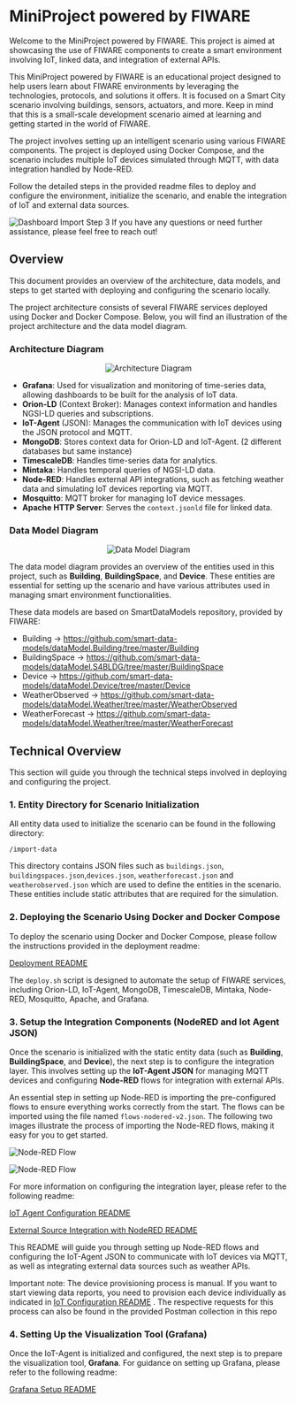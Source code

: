 # MiniProject powered by FIWARE

Welcome to the MiniProject powered by FIWARE. This project is aimed at showcasing the use of FIWARE components to create a smart environment involving IoT, linked data, and integration of external APIs.

This MiniProject powered by FIWARE is an educational project designed to help users learn about FIWARE environments by leveraging the technologies, protocols, and solutions it offers. It is focused on a Smart City scenario involving buildings, sensors, actuators, and more. Keep in mind that this is a small-scale development scenario aimed at learning and getting started in the world of FIWARE.

The project involves setting up an intelligent scenario using various FIWARE components. The project is deployed using Docker Compose, and the scenario includes multiple IoT devices simulated through MQTT, with data integration handled by Node-RED.

Follow the detailed steps in the provided readme files to deploy and configure the environment, initialize the scenario, and enable the integration of IoT and external data sources.

![Dashboard Import Step 3](img/dashboard-ready.png)
If you have any questions or need further assistance, please feel free to reach out!


##  Overview

This document provides an overview of the architecture, data models, and steps to get started with deploying and configuring the scenario locally.

The project architecture consists of several FIWARE services deployed using Docker and Docker Compose. Below, you will find an illustration of the project architecture and the data model diagram.

### Architecture Diagram

<p align="center">
  <img src="img/arch.png" alt="Architecture Diagram">
</p>

- **Grafana**: Used for visualization and monitoring of time-series data, allowing dashboards to be built for the analysis of IoT data.
- **Orion-LD** (Context Broker): Manages context information and handles NGSI-LD queries and subscriptions.
- **IoT-Agent** (JSON): Manages the communication with IoT devices using the JSON protocol and MQTT.
- **MongoDB**: Stores context data for Orion-LD and IoT-Agent. (2 different databases but same instance)
- **TimescaleDB**: Handles time-series data for analytics.
- **Mintaka**: Handles temporal queries of NGSI-LD data.
- **Node-RED**: Handles external API integrations, such as fetching weather data and simulating IoT devices reporting via MQTT.
- **Mosquitto**: MQTT broker for managing IoT device messages.
- **Apache HTTP Server**: Serves the `context.jsonld` file for linked data.

### Data Model Diagram

<p align="center">
  <img src="img/datamodels.png" alt="Data Model Diagram">
</p>


The data model diagram provides an overview of the entities used in this project, such as **Building**, **BuildingSpace**, and **Device**. These entities are essential for setting up the scenario and have various attributes used in managing smart environment functionalities.


These data models are based on SmartDataModels repository, provided by FIWARE:
- Building -> https://github.com/smart-data-models/dataModel.Building/tree/master/Building
- BuildingSpace -> https://github.com/smart-data-models/dataModel.S4BLDG/tree/master/BuildingSpace
- Device -> https://github.com/smart-data-models/dataModel.Device/tree/master/Device
- WeatherObserved -> https://github.com/smart-data-models/dataModel.Weather/tree/master/WeatherObserved
- WeatherForecast -> https://github.com/smart-data-models/dataModel.Weather/tree/master/WeatherForecast

## Technical Overview

This section will guide you through the technical steps involved in deploying and configuring the project.

### 1. Entity Directory for Scenario Initialization

All entity data used to initialize the scenario can be found in the following directory:

```
/import-data
```

This directory contains JSON files such as `buildings.json`, `buildingspaces.json`,`devices.json`, `weatherforecast.json` and `weatherobserved.json`  which are used to define the entities in the scenario. These entities include static attributes that are required for the simulation.

### 2. Deploying the Scenario Using Docker and Docker Compose

To deploy the scenario using Docker and Docker Compose, please follow the instructions provided in the deployment readme:

[Deployment README](README-local-deployment.md)

The `deploy.sh` script is designed to automate the setup of FIWARE services, including Orion-LD, IoT-Agent, MongoDB, TimescaleDB, Mintaka, Node-RED, Mosquitto, Apache, and Grafana.

### 3. Setup the Integration Components (NodeRED and Iot Agent JSON)

Once the scenario is initialized with the static entity data (such as **Building**, **BuildingSpace**, and **Device**), the next step is to configure the integration layer. This involves setting up the **IoT-Agent JSON** for managing MQTT devices and configuring **Node-RED** flows for integration with external APIs.

An essential step in setting up Node-RED is importing the pre-configured flows to ensure everything works correctly from the start. The flows can be imported using the file named `flows-nodered-v2.json`. The following two images illustrate the process of importing the Node-RED flows, making it easy for you to get started.

![Node-RED Flow](img/nodered-importflows-step1.png)

![Node-RED Flow](img/nodered-importflows-step2.png)


For more information on configuring the integration layer, please refer to the following readme:

[IoT Agent Configuration README](README-setup-iotagent.md)

[External Source Integration with NodeRED README](README-setup-openmeteo-api.md)

This README will guide you through setting up Node-RED flows and configuring the IoT-Agent JSON to communicate with IoT devices via MQTT, as well as integrating external data sources such as weather APIs.

Important note: The device provisioning process is manual. If you want to start viewing data reports, you need to provision each device individually as indicated in [IoT Configuration README](README-setup-iotagent.md) . The respective requests for this process can also be found in the provided Postman collection in this repo

### 4. Setting Up the Visualization Tool (Grafana)

Once the IoT-Agent is initialized and configured, the next step is to prepare the visualization tool, **Grafana**. For guidance on setting up Grafana, please refer to the following readme:

[Grafana Setup README](README-grafana-setup-visualization.md)


